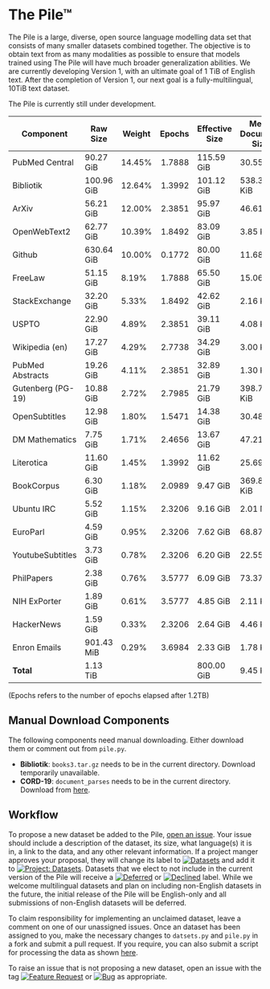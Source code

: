 # The Pile™

The Pile is a large, diverse, open source language modelling data set that consists of many smaller datasets combined together. The objective is to obtain text from as many modalities as possible to ensure that models trained using The Pile will have much broader generalization abilities. We are currently developing Version 1, with an ultimate goal of 1 TiB of English text. After the completion of Version 1, our next goal is a fully-multilingual, 10TiB text dataset.

The Pile is currently still under development.


|    Component    | Raw Size |Weight|Epochs|Effective Size|Mean Document Size|
|-----------------|----------|------|-----:|--------------|------------------|
|PubMed Central   |90.27 GiB |14.45%|1.7888|115.59 GiB    |30.55 KiB         |
|Bibliotik        |100.96 GiB|12.64%|1.3992|101.12 GiB    |538.36 KiB        |
|ArXiv            |56.21 GiB |12.00%|2.3851|95.97 GiB     |46.61 KiB         |
|OpenWebText2     |62.77 GiB |10.39%|1.8492|83.09 GiB     |3.85 KiB          |
|Github           |630.64 GiB|10.00%|0.1772|80.00 GiB     |11.68 KiB         |
|FreeLaw          |51.15 GiB |8.19% |1.7888|65.50 GiB     |15.06 KiB         |
|StackExchange    |32.20 GiB |5.33% |1.8492|42.62 GiB     |2.16 KiB          |
|USPTO            |22.90 GiB |4.89% |2.3851|39.11 GiB     |4.08 KiB          |
|Wikipedia (en)   |17.27 GiB |4.29% |2.7738|34.29 GiB     |3.00 KiB          |
|PubMed Abstracts |19.26 GiB |4.11% |2.3851|32.89 GiB     |1.30 KiB          |
|Gutenberg (PG-19)|10.88 GiB |2.72% |2.7985|21.79 GiB     |398.73 KiB        |
|OpenSubtitles    |12.98 GiB |1.80% |1.5471|14.38 GiB     |30.48 KiB         |
|DM Mathematics   |7.75 GiB  |1.71% |2.4656|13.67 GiB     |47.21 MiB         |
|Literotica       |11.60 GiB |1.45% |1.3992|11.62 GiB     |25.69 KiB         |
|BookCorpus       |6.30 GiB  |1.18% |2.0989|9.47 GiB      |369.87 KiB        |
|Ubuntu IRC       |5.52 GiB  |1.15% |2.3206|9.16 GiB      |2.01 MiB          |
|EuroParl         |4.59 GiB  |0.95% |2.3206|7.62 GiB      |68.87 KiB         |
|YoutubeSubtitles |3.73 GiB  |0.78% |2.3206|6.20 GiB      |22.55 KiB         |
|PhilPapers       |2.38 GiB  |0.76% |3.5777|6.09 GiB      |73.37 KiB         |
|NIH ExPorter     |1.89 GiB  |0.61% |3.5777|4.85 GiB      |2.11 KiB          |
|HackerNews       |1.59 GiB  |0.33% |2.3206|2.64 GiB      |4.46 KiB          |
|Enron Emails     |901.43 MiB|0.29% |3.6984|2.33 GiB      |1.78 KiB          |
|**Total**        |1.13 TiB  |      |      |800.00 GiB    |9.45 KiB          |




(Epochs refers to the number of epochs elapsed after 1.2TB)



## Manual Download Components

The following components need manual downloading. Either download them or comment out from `pile.py`. 

 - **Bibliotik**: `books3.tar.gz` needs to be in the current directory. Download temporarily unavailable.
 - **CORD-19**: `document_parses` needs to be in the current directory. Download from [here](https://www.kaggle.com/allen-institute-for-ai/CORD-19-research-challenge).

## Workflow

To propose a new dataset be added to the Pile, [open an issue](https://github.com/EleutherAI/The-Pile/issues/new). Your issue should include a description of the dataset, its size, what language(s) it is in, a link to the data, and any other relevant information. If a project manger approves your proposal, they will change its label to [![Datasets](https://img.shields.io/github/labels/EleutherAI/The-Pile/Dataset)](https://github.com/EleutherAI/The-Pile/labels/Dataset) and add it to [![Project: Datasets](https://img.shields.io/badge/Project-Datasets-lightgrey)](https://github.com/EleutherAI/The-Pile/projects/2). Datasets that we elect to not include in the current version of the Pile will receive a [![Deferred](https://img.shields.io/github/labels/EleutherAI/The-Pile/Deferred%20to%20v2)](https://github.com/EleutherAI/The-Pile/labels/Deferred%20to%20v2) or [![Declined](https://img.shields.io/github/labels/EleutherAI/The-Pile/Declined)](https://github.com/EleutherAI/The-Pile/labels/Declined) label. While we welcome multilingual  datasets and plan on including non-English datasets in the future, the initial release of the Pile will be English-only and all submissions of non-English datasets will be deferred.

To claim responsibility for implementing an unclaimed dataset, leave a comment on one of our unassigned issues. Once an dataset has been assigned to you, make the necessary changes to `datsets.py` and `pile.py` in a fork and submit a pull request. If you require, you can also submit a script for processing the data as shown [here](https://github.com/EleutherAI/pile_enron_emails).

To raise an issue that is not proposing a new dataset, open an issue with the tag [![Feature Request](https://img.shields.io/github/labels/EleutherAI/The-Pile/Feature%20Request)](https://github.com/EleutherAI/The-Pile/labels/Feature%20Request) or [![Bug](https://img.shields.io/github/labels/EleutherAI/The-Pile/Bug)](https://github.com/EleutherAI/The-Pile/labels/Bug) as appropriate.
